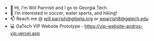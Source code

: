 - 👋 Hi, I’m Will Parrrish and I go to Georgia Tech
- 👀 I’m interested in soccer, water sports, and hiking!
- 📫 Reach me @ will.parrish@gtbeta.org or wparrish8@gatech.edu
- 💻 GaTech VIP Website Prototype - https://vip-website-andros-vip.vercel.app
